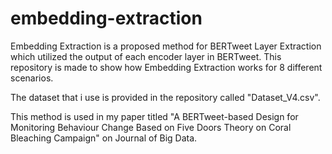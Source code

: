 # embedding-extraction
Embedding Extraction is a proposed method for BERTweet Layer Extraction which utilized the output of each encoder layer in BERTweet. This repository is made to show how Embedding Extraction works for 8 different scenarios.

The dataset that i use is provided in the repository called "Dataset_V4.csv".

This method is used in my paper titled "A BERTweet-based Design for Monitoring Behaviour Change Based on Five Doors Theory on Coral Bleaching Campaign" on Journal of Big Data.
